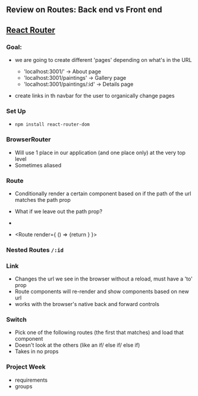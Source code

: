 ## Review on Routes: Back end vs Front end

## [React Router](https://reacttraining.com/react-router/web/guides/quick-start)

### Goal:
- we are going to create different 'pages' depending on what's in the URL
  - 'localhost:3001/' -> About page
  - 'localhost:3001/paintings' -> Gallery page
  - 'localhost:3001/paintings/:id' -> Details page

- create links in th navbar for the user to organically change pages

### Set Up
- `npm install react-router-dom`

### BrowserRouter
- Will use 1 place in our application (and one place only) at the very top level
- Sometimes aliased

### Route
- Conditionally render a certain component based on if the path of the url matches the path prop
- What if we leave out the path prop?


- <Route component={About}/>
- <Route render={  () => {return    <JSX/>  }    }>

### Nested Routes `/:id`

### Link
- Changes the url we see in the browser without a reload, must have a 'to' prop
- Route components will re-render and show components based on new url
- works with the browser's native back and forward controls

### Switch
- Pick one of the following routes (the first that matches) and load that component
- Doesn't look at the others (like an if/ else if/ else if)
- Takes in no props





### Project Week
- requirements
- groups
